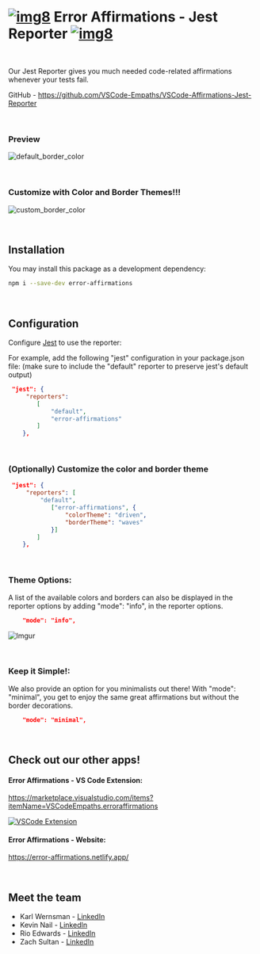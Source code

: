 # [![img8](https://i.imgur.com/dOjbaYz.png)](https://github.com/VSCode-Empaths/VSCode-Affirmations-Jest-Reporter/) Error Affirmations - Jest Reporter [![img8](https://i.imgur.com/dOjbaYz.png)](https://github.com/VSCode-Empaths/VSCode-Affirmations-Jest-Reporter/)

<br>

Our Jest Reporter gives you much needed code-related affirmations whenever your tests fail.

GitHub - https://github.com/VSCode-Empaths/VSCode-Affirmations-Jest-Reporter

<br>

### **Preview**

![default_border_color](https://i.imgur.com/fUP85qh.png)

<br>

### Customize with **Color** and **Border** Themes!!!

![custom_border_color](https://i.imgur.com/EgmOC34.png)

<br>

## **Installation**

You may install this package as a development dependency:

```bash
npm i --save-dev error-affirmations
```

<br>

## **Configuration**

Configure [Jest](https://facebook.github.io/jest/docs/en/configuration.html) to use the reporter:

For example, add the following "jest" configuration in your package.json file:
(make sure to include the "default" reporter to preserve jest's default output)

```json
 "jest": {
     "reporters":
        [
            "default",
            "error-affirmations"
        ]
    },
```

<br>

### (Optionally) Customize the **color** and **border** theme

```json
 "jest": {
     "reporters": [
         "default",
            ["error-affirmations", {
                "colorTheme": "driven",
                "borderTheme": "waves"
            }]
        ]
    },
```

<br>

### **Theme Options**:

A list of the available colors and borders can also be displayed in the reporter options by adding "mode": "info", in the reporter options.

```json
    "mode": "info",
```

![Imgur](https://i.imgur.com/7Tmj3x3.png)

<br>

### **Keep it Simple!**:

We also provide an option for you minimalists out there! With "mode": "minimal", you get to enjoy the same great affirmations but without the border decorations.

```json
    "mode": "minimal",
```

<br>

## **Check out our other apps!**

#### **Error Affirmations** - VS Code Extension:

https://marketplace.visualstudio.com/items?itemName=VSCodeEmpaths.erroraffirmations

[![VSCode Extension](https://i.imgur.com/F1vyARv.png)](https://marketplace.visualstudio.com/items?itemName=VSCodeEmpaths.erroraffirmations)

#### **Error Affirmations** - Website:

https://error-affirmations.netlify.app/

<br>

## **Meet the team**

-   Karl Wernsman - <a href="https://www.linkedin.com/in/karl-wernsman/" >LinkedIn</a>
-   Kevin Nail - <a href="https://www.linkedin.com/in/kevinnail/" >LinkedIn</a>
-   Rio Edwards - <a href="https://www.linkedin.com/in/rio-edwards/" >LinkedIn</a>
-   Zach Sultan - <a href="https://www.linkedin.com/in/zachary-sultan/" >LinkedIn</a>
